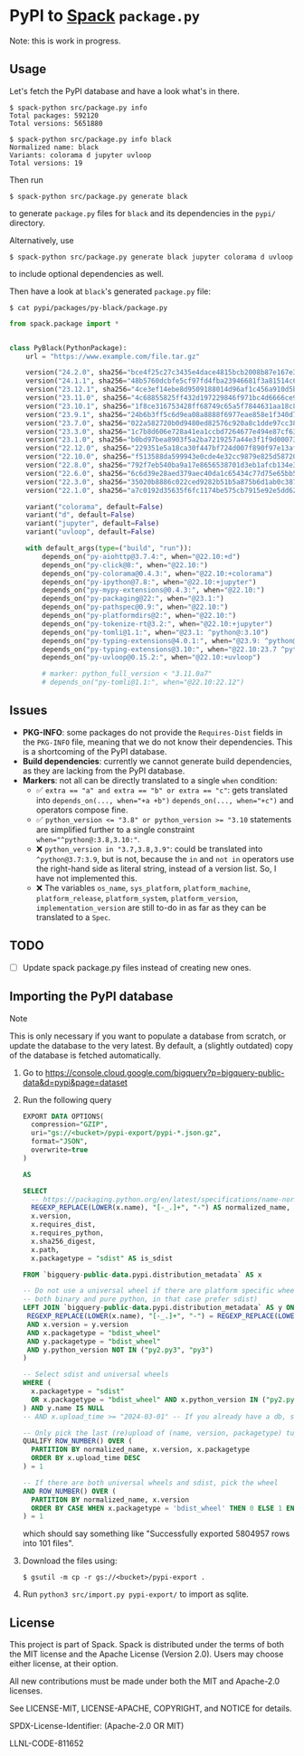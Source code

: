 # PyPI to [Spack](https://www.github.com/spack/spack) `package.py`

Note: this is work in progress.

## Usage

Let's fetch the PyPI database and have a look what's in there.

```console
$ spack-python src/package.py info
Total packages: 592120
Total versions: 5651880

$ spack-python src/package.py info black
Normalized name: black
Variants: colorama d jupyter uvloop
Total versions: 19
```

Then run

```console
$ spack-python src/package.py generate black
```

to generate `package.py` files for `black` and its dependencies in the `pypi/` directory.

Alternatively, use

```
$ spack-python src/package.py generate black jupyter colorama d uvloop
```

to include optional dependencies as well.

Then have a look at `black`'s generated `package.py` file:

```console
$ cat pypi/packages/py-black/package.py
```

```python
from spack.package import *


class PyBlack(PythonPackage):
    url = "https://www.example.com/file.tar.gz"

    version("24.2.0", sha256="bce4f25c27c3435e4dace4815bcb2008b87e167e3bf4ee47ccdc5ce906eb4894")  # sdist
    version("24.1.1", sha256="48b5760dcbfe5cf97fd4fba23946681f3a81514c6ab8a45b50da67ac8fbc6c7b")  # sdist
    version("23.12.1", sha256="4ce3ef14ebe8d9509188014d96af1c456a910d5b5cbf434a09fef7e024b3d0d5")  # sdist
    version("23.11.0", sha256="4c68855825ff432d197229846f971bc4d6666ce90492e5b02013bcaca4d9ab05")  # sdist
    version("23.10.1", sha256="1f8ce316753428ff68749c65a5f7844631aa18c8679dfd3ca9dc1a289979c258")  # sdist
    version("23.9.1", sha256="24b6b3ff5c6d9ea08a8888f6977eae858e1f340d7260cf56d70a49823236b62d")  # sdist
    version("23.7.0", sha256="022a582720b0d9480ed82576c920a8c1dde97cc38ff11d8d8859b3bd6ca9eedb")  # sdist
    version("23.3.0", sha256="1c7b8d606e728a41ea1ccbd7264677e494e87cf630e399262ced92d4a8dac940")  # sdist
    version("23.1.0", sha256="b0bd97bea8903f5a2ba7219257a44e3f1f9d00073d6cc1add68f0beec69692ac")  # sdist
    version("22.12.0", sha256="229351e5a18ca30f447bf724d007f890f97e13af070bb6ad4c0a441cd7596a2f")  # sdist
    version("22.10.0", sha256="f513588da599943e0cde4e32cc9879e825d58720d6557062d1098c5ad80080e1")  # sdist
    version("22.8.0", sha256="792f7eb540ba9a17e8656538701d3eb1afcb134e3b45b71f20b25c77a8db7e6e")  # sdist
    version("22.6.0", sha256="6c6d39e28aed379aec40da1c65434c77d75e65bb59a1e1c283de545fb4e7c6c9")  # sdist
    version("22.3.0", sha256="35020b8886c022ced9282b51b5a875b6d1ab0c387b31a065b84db7c33085ca79")  # sdist
    version("22.1.0", sha256="a7c0192d35635f6fc1174be575cb7915e92e5dd629ee79fdaf0dcfa41a80afb5")  # sdist

    variant("colorama", default=False)
    variant("d", default=False)
    variant("jupyter", default=False)
    variant("uvloop", default=False)

    with default_args(type=("build", "run")):
        depends_on("py-aiohttp@3.7.4:", when="@22.10:+d")
        depends_on("py-click@8:", when="@22.10:")
        depends_on("py-colorama@0.4.3:", when="@22.10:+colorama")
        depends_on("py-ipython@7.8:", when="@22.10:+jupyter")
        depends_on("py-mypy-extensions@0.4.3:", when="@22.10:")
        depends_on("py-packaging@22:", when="@23.1:")
        depends_on("py-pathspec@0.9:", when="@22.10:")
        depends_on("py-platformdirs@2:", when="@22.10:")
        depends_on("py-tokenize-rt@3.2:", when="@22.10:+jupyter")
        depends_on("py-tomli@1.1:", when="@23.1: ^python@:3.10")
        depends_on("py-typing-extensions@4.0.1:", when="@23.9: ^python@:3.10")
        depends_on("py-typing-extensions@3.10:", when="@22.10:23.7 ^python@:3.9")
        depends_on("py-uvloop@0.15.2:", when="@22.10:+uvloop")

        # marker: python_full_version < "3.11.0a7"
        # depends_on("py-tomli@1.1:", when="@22.10:22.12")


```

## Issues

- **PKG-INFO**: some packages do not provide the `Requires-Dist` fields in the `PKG-INFO` file,
  meaning that we do not know their dependencies. This is a shortcoming of the PyPI database.
- **Build dependencies**: currently we cannot generate build dependencies, as they are lacking
  from the PyPI database.
- **Markers**: not all can be directly translated to a single `when` condition:
  - ✅ `extra == "a" and extra == "b" or extra == "c"`: gets translated into 
    `depends_on(..., when="+a +b")` `depends_on(..., when="+c")` and operators compose fine.
  - ✅ `python_version <= "3.8" or python_version >= "3.10` statements are simplified further
    to a single constraint `when="^python@:3.8,3.10:"`.
  - ❌ `python_version in "3.7,3.8,3.9"`: could be translated into `^python@3.7:3.9`, but is not,
    because the `in` and `not in` operators use the right-hand side as literal string, instead of
    a version list. So, I have not implemented this.
  - ❌ The variables `os_name`, `sys_platform`, `platform_machine`, `platform_release`,
    `platform_system`, `platform_version`, `implementation_version` are still to-do in as far as
    they can be translated to a `Spec`.

## TODO

- [ ] Update spack package.py files instead of creating new ones.

## Importing the PyPI database

> [!NOTE]  
> This is only necessary if you want to populate a database from scratch, or update the database
> to the very latest. By default, a (slightly outdated) copy of the database is fetched
> automatically.

1. Go to https://console.cloud.google.com/bigquery?p=bigquery-public-data&d=pypi&page=dataset
2. Run the following query

   ```sql
   EXPORT DATA OPTIONS(
     compression="GZIP",
     uri="gs://<bucket>/pypi-export/pypi-*.json.gz",
     format="JSON",
     overwrite=true
   )

   AS

   SELECT
     -- https://packaging.python.org/en/latest/specifications/name-normalization/
     REGEXP_REPLACE(LOWER(x.name), "[-_.]+", "-") AS normalized_name,
     x.version,
     x.requires_dist,
     x.requires_python,
     x.sha256_digest,
     x.path,
     x.packagetype = "sdist" AS is_sdist

   FROM `bigquery-public-data.pypi.distribution_metadata` AS x

   -- Do not use a universal wheel if there are platform specific wheels (e.g. black can be built
   -- both binary and pure python, in that case prefer sdist)
   LEFT JOIN `bigquery-public-data.pypi.distribution_metadata` AS y ON (
    REGEXP_REPLACE(LOWER(x.name), "[-_.]+", "-") = REGEXP_REPLACE(LOWER(y.name), "[-_.]+", "-")
    AND x.version = y.version
    AND x.packagetype = "bdist_wheel"
    AND y.packagetype = "bdist_wheel"
    AND y.python_version NOT IN ("py2.py3", "py3")
   )

   -- Select sdist and universal wheels
   WHERE (
     x.packagetype = "sdist"
     OR x.packagetype = "bdist_wheel" AND x.python_version IN ("py2.py3", "py3")
   ) AND y.name IS NULL
   -- AND x.upload_time >= "2024-03-01" -- If you already have a db, set this to last time fetched

   -- Only pick the last (re)upload of (name, version, packagetype) tuples
   QUALIFY ROW_NUMBER() OVER (
     PARTITION BY normalized_name, x.version, x.packagetype
     ORDER BY x.upload_time DESC
   ) = 1

   -- If there are both universal wheels and sdist, pick the wheel
   AND ROW_NUMBER() OVER (
     PARTITION BY normalized_name, x.version
     ORDER BY CASE WHEN x.packagetype = 'bdist_wheel' THEN 0 ELSE 1 END
   ) = 1
   ```
   which should say something like "Successfully exported 5804957 rows into 101 files".
3. Download the files using:
   ```console
   $ gsutil -m cp -r gs://<bucket>/pypi-export .
   ```
4. Run `python3 src/import.py pypi-export/` to import as sqlite.

## License

This project is part of Spack. Spack is distributed under the terms of both the
MIT license and the Apache License (Version 2.0). Users may choose either
license, at their option.

All new contributions must be made under both the MIT and Apache-2.0 licenses.

See LICENSE-MIT, LICENSE-APACHE, COPYRIGHT, and NOTICE for details.

SPDX-License-Identifier: (Apache-2.0 OR MIT)

LLNL-CODE-811652
